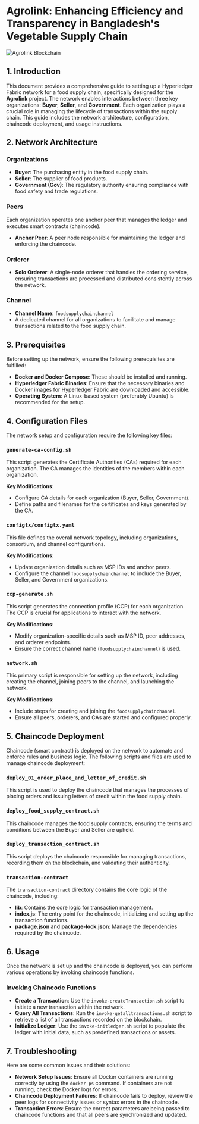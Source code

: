 # Agrolink: Enhancing Efficiency and Transparency in Bangladesh's Vegetable Supply Chain

![Agrolink Blockchain](https://github.com/user-attachments/assets/3c1c5ea5-089a-4f1c-8203-12f21f095ee3)

## 1. Introduction

This document provides a comprehensive guide to setting up a Hyperledger Fabric network for a food supply chain, specifically designed for the **Agrolink** project. The network enables interactions between three key organizations: **Buyer**, **Seller**, and **Government**. Each organization plays a crucial role in managing the lifecycle of transactions within the supply chain. This guide includes the network architecture, configuration, chaincode deployment, and usage instructions.

## 2. Network Architecture

### Organizations

- **Buyer**: The purchasing entity in the food supply chain.
- **Seller**: The supplier of food products.
- **Government (Gov)**: The regulatory authority ensuring compliance with food safety and trade regulations.

### Peers

Each organization operates one anchor peer that manages the ledger and executes smart contracts (chaincode).

- **Anchor Peer**: A peer node responsible for maintaining the ledger and enforcing the chaincode.

### Orderer

- **Solo Orderer**: A single-node orderer that handles the ordering service, ensuring transactions are processed and distributed consistently across the network.

### Channel

- **Channel Name**: `foodsupplychainchannel`
- A dedicated channel for all organizations to facilitate and manage transactions related to the food supply chain.

## 3. Prerequisites

Before setting up the network, ensure the following prerequisites are fulfilled:

- **Docker and Docker Compose**: These should be installed and running.
- **Hyperledger Fabric Binaries**: Ensure that the necessary binaries and Docker images for Hyperledger Fabric are downloaded and accessible.
- **Operating System**: A Linux-based system (preferably Ubuntu) is recommended for the setup.

## 4. Configuration Files

The network setup and configuration require the following key files:

### `generate-ca-config.sh`

This script generates the Certificate Authorities (CAs) required for each organization. The CA manages the identities of the members within each organization.

**Key Modifications**:
- Configure CA details for each organization (Buyer, Seller, Government).
- Define paths and filenames for the certificates and keys generated by the CA.

### `configtx/configtx.yaml`

This file defines the overall network topology, including organizations, consortium, and channel configurations.

**Key Modifications**:
- Update organization details such as MSP IDs and anchor peers.
- Configure the channel `foodsupplychainchannel` to include the Buyer, Seller, and Government organizations.

### `ccp-generate.sh`

This script generates the connection profile (CCP) for each organization. The CCP is crucial for applications to interact with the network.

**Key Modifications**:
- Modify organization-specific details such as MSP ID, peer addresses, and orderer endpoints.
- Ensure the correct channel name (`foodsupplychainchannel`) is used.

### `network.sh`

This primary script is responsible for setting up the network, including creating the channel, joining peers to the channel, and launching the network.

**Key Modifications**:
- Include steps for creating and joining the `foodsupplychainchannel`.
- Ensure all peers, orderers, and CAs are started and configured properly.

## 5. Chaincode Deployment

Chaincode (smart contract) is deployed on the network to automate and enforce rules and business logic. The following scripts and files are used to manage chaincode deployment:

### `deploy_01_order_place_and_letter_of_credit.sh`

This script is used to deploy the chaincode that manages the processes of placing orders and issuing letters of credit within the food supply chain.

### `deploy_food_supply_contract.sh`

This chaincode manages the food supply contracts, ensuring the terms and conditions between the Buyer and Seller are upheld.

### `deploy_transaction_contract.sh`

This script deploys the chaincode responsible for managing transactions, recording them on the blockchain, and validating their authenticity.

### `transaction-contract`

The `transaction-contract` directory contains the core logic of the chaincode, including:

- **lib**: Contains the core logic for transaction management.
- **index.js**: The entry point for the chaincode, initializing and setting up the transaction functions.
- **package.json** and **package-lock.json**: Manage the dependencies required by the chaincode.

## 6. Usage

Once the network is set up and the chaincode is deployed, you can perform various operations by invoking chaincode functions.

### Invoking Chaincode Functions

- **Create a Transaction**: Use the `invoke-createTransaction.sh` script to initiate a new transaction within the network.
- **Query All Transactions**: Run the `invoke-getalltransactions.sh` script to retrieve a list of all transactions recorded on the blockchain.
- **Initialize Ledger**: Use the `invoke-initledger.sh` script to populate the ledger with initial data, such as predefined transactions or assets.

## 7. Troubleshooting

Here are some common issues and their solutions:

- **Network Setup Issues**: Ensure all Docker containers are running correctly by using the `docker ps` command. If containers are not running, check the Docker logs for errors.
- **Chaincode Deployment Failures**: If chaincode fails to deploy, review the peer logs for connectivity issues or syntax errors in the chaincode.
- **Transaction Errors**: Ensure the correct parameters are being passed to chaincode functions and that all peers are synchronized and updated.

